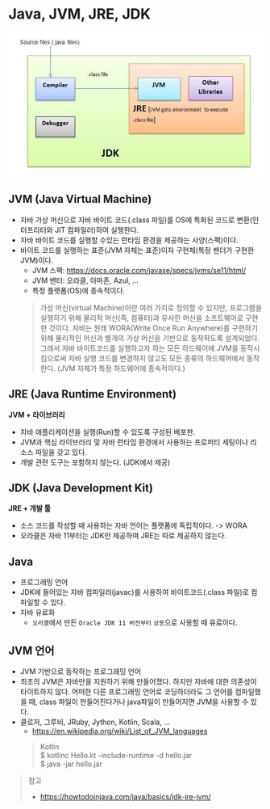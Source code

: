 # Java, JVM, JRE, JDK

![structure](/java/image/java-jvm-jre-jdk/structure.jpg)

## JVM (Java Virtual Machine)
- 자바 가상 머신으로 자바 바이트 코드(.class 파일)를 OS에 특화된 코드로 변환(인터프리터와 JIT 컴파일러)하여 실행한다.
- 자바 바이트 코드를 실행할 수있는 런타임 환경을 제공하는 사양(스팩)이다.
- 바이트 코드를 실행하는 표준(JVM 자체는 표준)이자 구현체(특정 밴더가 구현한 JVM)이다.
    - JVM 스팩: https://docs.oracle.com/javase/specs/jvms/se11/html/
    - JVM 밴터: 오라클, 아마존, Azul, ...
    - 특정 플랫폼(OS)에 종속적이다.
    > 가상 머신(virtual Machine)이란 여러 가지로 정의할 수 있지만, 프로그램을 실행하기 위해 물리적 머신(즉, 컴퓨터)과 유사한 머신을 소프트웨어로 구현한 것이다. 자바는 원래 WORA(Write Once Run Anywhere)를 구현하기 위해 물리적인 머신과 별개의 가상 머신을 기반으로 동작하도록 설계되었다. 그래서 자바 바이트코드를 실행하고자 하는 모든 하드웨어에 JVM을 동작시킴으로써 자바 실행 코드를 변경하지 않고도 모든 종류의 하드웨어에서 동작한다. (JVM 자체가 특정 하드웨어에 종속적이다.)

## JRE (Java Runtime Environment)
**JVM + 라이브러리**
- 자바 애플리케이션을 실행(Run)할 수 있도록 구성된 배포판.
- JVM과 핵심 라이브러리 및 자바 런타임 환경에서 사용하는 프로퍼티 세팅이나 리소스 파일을 갖고 있다.
- 개발 관련 도구는 포함하지 않는다. (JDK에서 제공)

## JDK (Java Development Kit)
**JRE + 개발 툴**
- 소스 코드를 작성할 때 사용하는 자바 언어는 플랫폼에 독립적이다. -> WORA
- 오라클은 자바 11부터는 JDK만 제공하며 JRE는 따로 제공하지 않는다.

## Java
- 프로그래밍 언어
- JDK에 들어있는 자바 컴파일러(javac)를 사용하여 바이트코드(.class 파일)로 컴파일할 수 있다.
- 자바 유료화
    - `오라클`에서 만든 `Oracle JDK 11 버전부터` `상용`으로 사용할 때 유료이다.

## JVM 언어
- JVM 기반으로 동작하는 프로그래밍 언어
- 최초의 JVM은 자바만을 지원하기 위해 만들어졌다. 하지만 자바에 대한 의존성이 타이트하지 않다. 어떠한 다른 프로그래밍 언어로 코딩하더라도 그 언어를 컴파일했을 때, class 파일이 만들어진다거나 java파일이 만들어지면 JVM을 사용할 수 있다.
- 클로저, 그루비, JRuby, Jython, Kotlin, Scala, ...
    - https://en.wikipedia.org/wiki/List_of_JVM_languages
    > Kotlin  
    $ kotlinc Hello.kt -include-runtime -d hello.jar  
    $ java -jar hello.jar

>참고
>- https://howtodoinjava.com/java/basics/jdk-jre-jvm/ 
